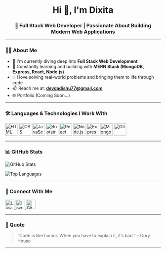 <h1 align="center">Hi 👋, I'm Dixita</h1>
<h3 align="center">🚀 Full Stack Web Developer | Passionate About Building Modern Web Applications</h3>

---

### 👩‍💻 About Me

- 🔭 I'm currently diving deep into **Full Stack Web Development**
- 🌱 Constantly learning and building with **MERN Stack (MongoDB, Express, React, Node.js)**
- 💡 I love solving real-world problems and bringing them to life through code
- 📫 Reach me at: **devdadishu77@gmail.com**
- 🌐 Portfolio (Coming Soon...)

---

### 🛠️ Languages & Technologies I Work With

<p align="left">
  <img src="https://cdn.jsdelivr.net/gh/devicons/devicon/icons/html5/html5-original.svg" width="40" alt="HTML" />
  <img src="https://cdn.jsdelivr.net/gh/devicons/devicon/icons/css3/css3-original.svg" width="40" alt="CSS" />
  <img src="https://cdn.jsdelivr.net/gh/devicons/devicon/icons/javascript/javascript-original.svg" width="40" alt="JavaScript" />
  <img src="https://cdn.jsdelivr.net/gh/devicons/devicon/icons/bootstrap/bootstrap-original.svg" width="40" alt="Bootstrap" />
  <img src="https://cdn.jsdelivr.net/gh/devicons/devicon/icons/react/react-original.svg" width="40" alt="React" />
  <img src="https://cdn.jsdelivr.net/gh/devicons/devicon/icons/nodejs/nodejs-original.svg" width="40" alt="Node.js" />
  <img src="https://cdn.jsdelivr.net/gh/devicons/devicon/icons/express/express-original.svg" width="40" alt="Express" />
  <img src="https://cdn.jsdelivr.net/gh/devicons/devicon/icons/mongodb/mongodb-original.svg" width="40" alt="MongoDB" />
  <img src="https://cdn.jsdelivr.net/gh/devicons/devicon/icons/git/git-original.svg" width="40" alt="Git" />
</p>

---

### 📊 GitHub Stats

<p align="left">
  <img src="https://github-readme-stats.vercel.app/api?username=dixita7733&show_icons=true&theme=radical" alt="GitHub Stats" />
</p>

<p align="left">
  <img src="https://github-readme-stats.vercel.app/api/top-langs/?username=dixita7733&layout=compact&theme=radical" alt="Top Languages" />
</p>


---

### 🔗 Connect With Me

<p align="left">
  <a href="https://linkedin.com/in/dixita-rajput" target="_blank">
    <img src="https://cdn.jsdelivr.net/gh/devicons/devicon/icons/linkedin/linkedin-original.svg" width="30" alt="LinkedIn" />
  </a>
  <a href="https://instagram.com/code_with_dishu" target="_blank">
    <img src="https://cdn-icons-png.flaticon.com/512/2111/2111463.png" width="30" alt="Instagram" />
  </a>
  <a href="https://github.com/dixita7733" target="_blank">
    <img src="https://cdn.jsdelivr.net/gh/devicons/devicon/icons/github/github-original.svg" width="30" alt="GitHub" />
  </a>
</p>

---

### 💬 Quote

> “Code is like humor. When you have to explain it, it’s bad.” – Cory House

---
